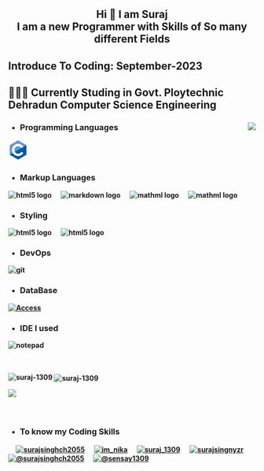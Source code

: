 <h2 align="center"><b> Hi 👋 I am Suraj </b><br>
I am a new Programmer with Skills of So many different Fields </h2>
<h2>Introduce To Coding: September-2023</h2>
<h2>👩🏻‍💻 Currently Studing in <b> Govt. Ploytechnic Dehradun
       Computer Science Engineering</h2>

###

<img align="right" height="350" src="https://img.freepik.com/premium-photo/sticker-boy-creating-digital-art-anim-creative-design-bold-line-cute-kawaii-style_655090-454648.jpg"  />

###

<div align="left">
  <ul><li><h3> Programming Languages </h3></li></ul>
  <p align="left"> <a href="https://www.cprogramming.com/" target="_blank" rel="noreferrer"> <img src="https://raw.githubusercontent.com/devicons/devicon/master/icons/c/c-original.svg" alt="c" width="40" height="40"/> </a> 
  <br>
 <ul><li><h3> Markup Languages </h3></li></ul> 
  <img src="https://cdn.jsdelivr.net/gh/devicons/devicon/icons/html5/html5-original.svg" height="40" alt="html5 logo"  />
  <img width="12" />
  <img src="https://skillicons.dev/icons?i=md" height="40" alt="markdown logo"  />
  <img width="12" />
  <img src="https://upload.wikimedia.org/wikipedia/commons/thumb/d/d6/MathML-Logo.svg/2048px-MathML-Logo.svg.png" height="40" alt="mathml logo"  />
  <img width="12" />
  <img src="https://e7.pngegg.com/pngimages/296/825/png-clipart-xml-illustration-computer-icons-logo-microsoft-word-markup-language-xml-angle-text.png" height="40" alt="mathml logo"  />
  <br>

 <ul><li><h3> Styling</h3></li></ul> 
  <img src="https://raw.githubusercontent.com/gilbarbara/logos/804dc257b59e144eaca5bc6ffd16949752c6f789/logos/bulma.svg" height="40" alt="html5 logo"  />
  <img width="12" />
  <img src="https://golemverse.org/news/skeleteon-css-in-shiny/featured.png" height="40" alt="html5 logo"  />
  <img width="12" />
  <br>
  
  <ul><li><h3> DevOps </h3></li></ul>
  <img src="https://www.vectorlogo.zone/logos/git-scm/git-scm-icon.svg" alt="git" width="40" height="40"/>
 <br>
 
 <ul><li><h3> DataBase </h3></li></ul>
  <p align="left"> <a href="https://encrypted-tbn0.gstatic.com/images?q=tbn:ANd9GcQKu642ZB1K6RJEBa0zT1SnmTAWf05EEQ-lcpGIuf1yQw&s" target="_blank" rel="noreferrer"> <img src="https://encrypted-tbn0.gstatic.com/images?q=tbn:ANd9GcQKu642ZB1K6RJEBa0zT1SnmTAWf05EEQ-lcpGIuf1yQw&s" alt="Access" width="40" height="40"/> </a> 
  <br>
 <ul><li><h3> IDE I used </h3></li></ul>
  <img src="https://upload.wikimedia.org/wikipedia/commons/thumb/6/69/Notepad%2B%2B_Logo.svg/1200px-Notepad%2B%2B_Logo.svg.png" alt="notepad" width="40" height="40"/>
 <br><br><br>
<p><img align="left" src="https://github-readme-stats.vercel.app/api/top-langs?username=suraj-1309&show_icons=true&locale=en&layout=compact" alt="suraj-1309" /></p>

<p>&nbsp;<img align="center" src="https://github-readme-stats.vercel.app/api?username=suraj-1309&show_icons=true&locale=en" alt="suraj-1309" /></p>

  ![](https://leetcard.jacoblin.cool/suraj_1309?ext=contest)
 <br><br><br>
   <ul><li><h3> To know my Coding Skills </h3></li></ul>
   <img width="12" />
<a href="https://www.leetcode.com/suraj_1309" target="blank"><img align="center" src="https://raw.githubusercontent.com/rahuldkjain/github-profile-readme-generator/master/src/images/icons/Social/leet-code.svg" alt="surajsinghch2055" height="40" width="40" /></a>
  <img width="12" />
<a href="https://www.codechef.com/users/im_nika" target="blank"><img align="center" src="https://cdn.jsdelivr.net/npm/simple-icons@3.1.0/icons/codechef.svg" alt="im_nika" height="40" width="40" /></a>
<img width="12" />
<a href="https://codeforces.com/profile/suraj_1309" target="blank"><img align="center" src="https://raw.githubusercontent.com/rahuldkjain/github-profile-readme-generator/master/src/images/icons/Social/codeforces.svg" alt="suraj_1309" height="40" width="40" /></a>
<img width="12" />
<a href="https://auth.geeksforgeeks.org/user/surajsingnyzr" target="blank"><img align="center" src="https://raw.githubusercontent.com/rahuldkjain/github-profile-readme-generator/master/src/images/icons/Social/geeks-for-geeks.svg" alt="surajsingnyzr" height="40" width="40" /></a>
<img width="12" />
 <a href="https://www.hackerrank.com/surajsinghch2055" target="blank"><img align="center" src="https://raw.githubusercontent.com/rahuldkjain/github-profile-readme-generator/master/src/images/icons/Social/hackerrank.svg" alt="@surajsinghch2055" height="40" width="40" /></a>
 <img width="12" />
 <a href="https://www.hackerearth.com/@sensay1309" target="blank"><img align="center" src="https://raw.githubusercontent.com/rahuldkjain/github-profile-readme-generator/master/src/images/icons/Social/hackerearth.svg" alt="@sensay1309" height="40" width="40" /></a>
<img width="12" />
</p>
</div>

